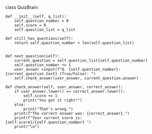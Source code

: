 class QuizBrain:

    def __init__(self, q_list):
        self.question_number = 0
        self.score = 0
        self.question_list = q_list

    def still_has_questions(self):
        return self.question_number < len(self.question_list)


    def next_question(self):
        current_question = self.question_list[self.question_number]
        self.question_number += 1
        user_answer =input(f"Q. {self.question_number}: {current_question.text} (True/False): ")
        self.check_answer(user_answer, current_question.answer)

    def check_answer(self, user_answer, correct_answer):
        if user_answer.lower() == correct_answer.lower():
            self.score += 1
            print("You got it right!")
        else:
            print("That's wrong.")
        print(f"The correct answer was: {correct_answer}.")
        print(f"Your current score is:  {self.score}/{self.question_number} ")
        print("\n")
